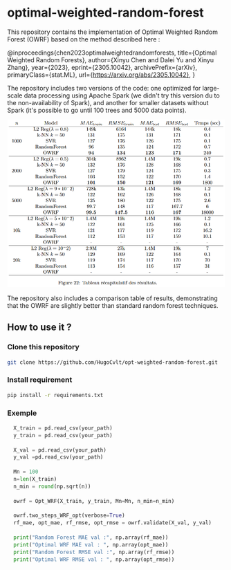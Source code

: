 # optimal-weighted-random-forest

This repository contains the implementation of Optimal Weighted Random Forest (OWRF) based on the method described here :

@inproceedings{chen2023optimalweightedrandomforests,
      title={Optimal Weighted Random Forests}, 
      author={Xinyu Chen and Dalei Yu and Xinyu Zhang},
      year={2023},
      eprint={2305.10042},
      archivePrefix={arXiv},
      primaryClass={stat.ML},
      url={https://arxiv.org/abs/2305.10042}, 
}


The repository includes two versions of the code: one optimized for large-scale data processing using Apache Spark (we didn't try this version du to the non-availability of Spark), and another for smaller datasets without Spark (it's possible to go until 100 trees and 5000 data points).

![Recap result](img/Tableau_resultat.PNG)

The repository also includes a comparison table of results, demonstrating that the OWRF are slightly better than standard random forest techniques.

## How to use it ?

### Clone this repository
```bash
git clone https://github.com/HugoCvlt/opt-weighted-random-forest.git
```

### Install requirement
```bash
pip install -r requirements.txt
```

### Exemple

```python
  X_train = pd.read_csv(your_path)
  y_train = pd.read_csv(your_path)
  
  X_val = pd.read_csv(your_path)
  y_val =pd.read_csv(your_path)
  
  Mn = 100
  n=len(X_train)
  n_min = round(np.sqrt(n))
  
  owrf = Opt_WRF(X_train, y_train, Mn=Mn, n_min=n_min)
  
  owrf.two_steps_WRF_opt(verbose=True)
  rf_mae, opt_mae, rf_rmse, opt_rmse = owrf.validate(X_val, y_val)

  print("Random Forest MAE val :", np.array(rf_mae))
  print("Optimal WRF MAE val : ", np.array(opt_mae))
  print("Random Forest RMSE val :", np.array(rf_rmse))
  print("Optimal WRF RMSE val : ", np.array(opt_rmse))
```
